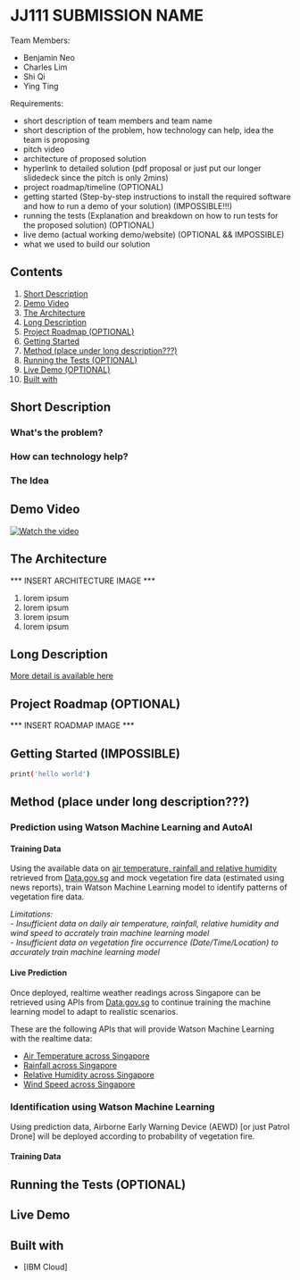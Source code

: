 # JJ111 SUBMISSION NAME

Team Members:
- Benjamin Neo
- Charles Lim
- Shi Qi
- Ying Ting

Requirements:
- short description of team members and team name
- short description of the problem, how technology can help, idea the team is proposing
- pitch video
- architecture of proposed solution
- hyperlink to detailed solution (pdf proposal or just put our longer slidedeck since the pitch is only 2mins)
- project roadmap/timeline (OPTIONAL)
- getting started (Step-by-step instructions to install the required software and how to run a demo of your solution) (IMPOSSIBLE!!!)
- running the tests (Explanation and breakdown on how to run tests for the proposed solution) (OPTIONAL)
- live demo (actual working demo/website) (OPTIONAL && IMPOSSIBLE)
- what we used to build our solution

## Contents

1. [Short Description](#short-description)
1. [Demo Video](#demo-video)
1. [The Architecture](#the-architecture)
1. [Long Description](#long-description)
1. [Project Roadmap (OPTIONAL)](#project-roadmap)
1. [Getting Started](#getting-started)
1. [Method (place under long description???)](#Method)
1. [Running the Tests (OPTIONAL)](#running-the-tests)
1. [Live Demo (OPTIONAL)](#live-demo)
1. [Built with](#built-with)

## Short Description

### What's the problem?

### How can technology help?

### The Idea

## Demo Video

[![Watch the video](https://github.com/Code-and-Response/Liquid-Prep/blob/master/images/IBM-interview-video-image.png)](https://youtu.be/vOgCOoy_Bx0)

## The Architecture

*** INSERT ARCHITECTURE IMAGE ***

1. lorem ipsum
2. lorem ipsum
3. lorem ipsum
4. lorem ipsum

## Long Description

[More detail is available here](DESCRIPTION.md)

## Project Roadmap (OPTIONAL)

*** INSERT ROADMAP IMAGE ***

## Getting Started (IMPOSSIBLE)

```bash
print('hello world')
```

## Method (place under long description???)

### Prediction using Watson Machine Learning and AutoAI

#### Training Data

Using the available data on [air temperature, rainfall and relative humidity](/prediction_training_dataset) retrieved from [Data.gov.sg](https://data.gov.sg) and mock vegetation fire data (estimated using news reports), train Watson Machine Learning model to identify patterns of vegetation fire data.

*Limitations:*  
*- Insufficient data on daily air temperature, rainfall, relative humidity and wind speed to accrately train machine learning model*  
*- Insufficient data on vegetation fire occurrence (Date/Time/Location) to accurately train machine learning model*

#### Live Prediction

Once deployed, realtime weather readings across Singapore can be retrieved using APIs from [Data.gov.sg](https://data.gov.sg) to continue training the machine learning model to adapt to realistic scenarios.

These are the following APIs that will provide Watson Machine Learning with the realtime data:
- [Air Temperature across Singapore](https://data.gov.sg/dataset/realtime-weather-readings?resource_id=17494bed-23e9-4b3b-ae89-232f87987163)
- [Rainfall across Singapore](https://data.gov.sg/dataset/realtime-weather-readings?resource_id=8bd37e06-cdd7-4ca4-9ad8-5754eb70a33d)
- [Relative Humidity across Singapore](https://data.gov.sg/dataset/realtime-weather-readings?resource_id=59eb2883-2ceb-4d16-85f0-7e3a3176ef46)
- [Wind Speed across Singapore](https://data.gov.sg/dataset/realtime-weather-readings?resource_id=16035f22-37b4-4a5c-b024-ca2381f11b48)

### Identification using Watson Machine Learning 

Using prediction data, Airborne Early Warning Device (AEWD) [or just Patrol Drone] will be deployed according to probability of vegetation fire.

#### Training Data


## Running the Tests (OPTIONAL)

## Live Demo

## Built with

* [IBM Cloud]
